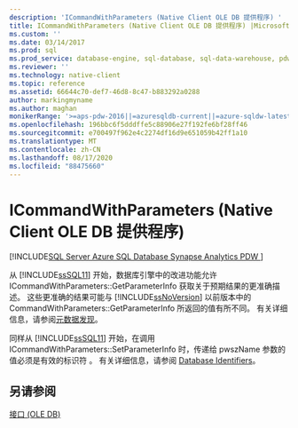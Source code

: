 ```yaml
---
description: 'ICommandWithParameters (Native Client OLE DB 提供程序) '
title: ICommandWithParameters (Native Client OLE DB 提供程序) |Microsoft Docs
ms.custom: ''
ms.date: 03/14/2017
ms.prod: sql
ms.prod_service: database-engine, sql-database, sql-data-warehouse, pdw
ms.reviewer: ''
ms.technology: native-client
ms.topic: reference
ms.assetid: 66644c70-def7-46d8-8c47-b883292a0288
author: markingmyname
ms.author: maghan
monikerRange: '>=aps-pdw-2016||=azuresqldb-current||=azure-sqldw-latest||>=sql-server-2016||=sqlallproducts-allversions||>=sql-server-linux-2017||=azuresqldb-mi-current'
ms.openlocfilehash: 196bbc6f5dddffe5c88906e27f192fe6bf28ff46
ms.sourcegitcommit: e700497f962e4c2274df16d9e651059b42ff1a10
ms.translationtype: MT
ms.contentlocale: zh-CN
ms.lasthandoff: 08/17/2020
ms.locfileid: "88475660"
---
```

# <a name="icommandwithparameters-native-client-ole-db-provider"></a>ICommandWithParameters (Native Client OLE DB 提供程序) 
[!INCLUDE[SQL Server Azure SQL Database Synapse Analytics PDW ](../../includes/applies-to-version/sql-asdb-asdbmi-asa-pdw.md)]

  从 [!INCLUDE[ssSQL11](../../includes/sssql11-md.md)] 开始，数据库引擎中的改进功能允许 ICommandWithParameters::GetParameterInfo 获取关于预期结果的更准确描述。 这些更准确的结果可能与 [!INCLUDE[ssNoVersion](../../includes/ssnoversion-md.md)] 以前版本中的 CommandWithParameters::GetParameterInfo 所返回的值有所不同。 有关详细信息，请参阅[元数据发现](../../relational-databases/native-client/features/metadata-discovery.md)。  
  
 同样从 [!INCLUDE[ssSQL11](../../includes/sssql11-md.md)] 开始，在调用 ICommandWithParameters::SetParameterInfo 时，传递给 pwszName 参数的值必须是有效的标识符  。 有关详细信息，请参阅 [Database Identifiers](../../relational-databases/databases/database-identifiers.md)。  
  
## <a name="see-also"></a>另请参阅  
 [接口 (OLE DB)](https://msdn.microsoft.com/library/34c33364-8538-45db-ae41-5654481cda93)  
  
  
